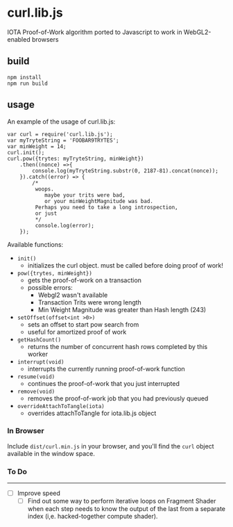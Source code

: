 # curl.lib.js
IOTA Proof-of-Work algorithm ported to Javascript to work in WebGL2-enabled browsers

## build

```
npm install
npm run build
```

## usage

An example of the usage of curl.lib.js:

```
var curl = require('curl.lib.js');
var myTryteString = 'FOOBAR9TRYTES';
var minWeight = 14;
curl.init();
curl.pow({trytes: myTryteString, minWeight})
    .then((nonce) =>{
        console.log(myTryteString.substr(0, 2187-81).concat(nonce));
    }).catch((error) => {
        /*
         woops. 
            maybe your trits were bad, 
            or your minWeightMagnitude was bad.
         Perhaps you need to take a long introspection,
         or just
         */
         console.log(error);
    });
```

Available functions:
* `init()`
    * initializes the curl object. must be called before doing proof of work!
* `pow({trytes, minWeight})` 
    * gets the proof-of-work on a transaction 
    * possible errors:
        * Webgl2 wasn't available
        * Transaction Trits were wrong length
        * Min Weight Magnitude was greater than Hash length (243)
* `setOffset(offset<int >0>)`
    * sets an offset to start pow search from
    * useful for amortized proof of work
* `getHashCount()`
    * returns the number of concurrent hash rows completed by this worker
* `interrupt(void)` 
    * interrupts the currently running proof-of-work function
* `resume(void)` 
    * continues the proof-of-work that you just interrupted
* `remove(void)` 
    * removes the proof-of-work job that you had previously queued
* `overrideAttachToTangle(iota)`
    * overrides attachToTangle for iota.lib.js object

### In Browser

Include `dist/curl.min.js` in your browser, and you'll find the `curl` object 
available in the window space.

### To Do
----

- [ ] Improve speed
    - [ ] Find out some way to perform iterative loops on Fragment Shader when each step needs to know the output of the last from a separate index (i,e. hacked-together compute shader).

